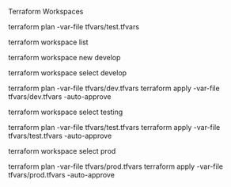Terraform Workspaces

terraform plan -var-file tfvars/test.tfvars

terraform workspace list

terraform workspace new develop

terraform workspace select develop

terraform plan -var-file tfvars/dev.tfvars
terraform apply -var-file tfvars/dev.tfvars -auto-approve

terraform workspace select testing

terraform plan -var-file tfvars/test.tfvars
terraform apply -var-file tfvars/test.tfvars -auto-approve

terraform workspace select prod

terraform plan -var-file tfvars/prod.tfvars
terraform apply -var-file tfvars/prod.tfvars -auto-approve